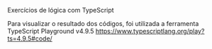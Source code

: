 Exercícios de lógica com TypeScript

Para visualizar o resultado dos códigos, foi utilizada a ferramenta TypeScript Playground v4.9.5
https://www.typescriptlang.org/play?ts=4.9.5#code/